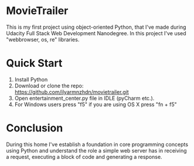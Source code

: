 # MovieTrailer
This is my first project using object-oriented Python, that I've made during Udacity Full Stack Web Development Nanodegree.
In this project I've used "webbrowser, os, re" libraries. 
# Quick Start
1. Install Python
2. Download or clone the repo: https://github.com/ilyarmnzhdn/movietrailer.git
3. Open entertainment_center.py file in IDLE (pyCharm etc.).
4. For Windows users press "f5" if you are using OS X press "fn + f5"
# Conclusion
During this home I've establish a foundation in core programming concepts using Python and understand the role a simple web server has in receiving a request, executing a block of code and generating a response.

